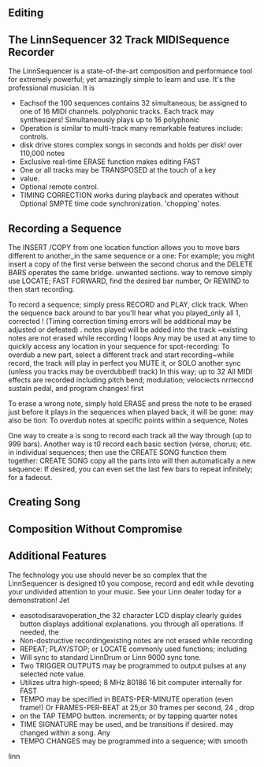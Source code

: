 ## Editing

## The LinnSequencer 32 Track MIDISequence Recorder

The LinnSequencer is a state-of-the-art composition and performance tool for extremely powerful; yet amazingly simple to learn and use. It's the professional musician. It is

- Eachsof the 100 sequences contains 32 simultaneous; be assigned to one of 16 MIDI channels. polyphonic tracks. Each track may synthesizers! Simultaneously plays up to 16 polyphonic
- Operation is similar to multi-track many remarkable features include: controls.
- disk drive stores complex songs in seconds and holds per disk! over 110,000 notes
- Exclusive real-time ERASE function makes editing FAST
- One or all tracks may be TRANSPOSED at the touch of a key
- value.
- Optional remote control.
- TIMING CORRECTION works during playback and operates without Optional SMPTE time code synchronization. 'chopping' notes.

## Recording a Sequence

The INSERT /COPY from one location function allows you to move bars different to another\_in the same sequence or a one: For example; you might insert a copy of the first verse between the second chorus and the DELETE BARS operates the same bridge. unwanted sections. way to remove simply use LOCATE; FAST FORWARD, find the desired bar number, Or REWIND to then start recording.

To record a sequence; simply press RECORD and PLAY, click track.  When the sequence back around to bar you'Il hear what you played\_only all 1, corrected ! (Timing correction timing errors will be additional may be adjusted or defeated) . notes played will be added into the track ~existing notes are not erased while recording ! loops Any may be used at any time to quickly access any location in your sequence for spot-recording: To overdub a new part, select a different track and start recording~while record, the track will play in perfect you MUTE it, or SOLO another sync (unless you tracks may be overdubbed! track) In this way; up to 32 All MIDI effects are recorded including pitch bend; modulation; velociects nrrteccnd sustain pedal, and program changes! first

To erase a wrong note, simply hold ERASE and press the note to be erased just before it plays in the sequences when played back, it will be gone: may also be tion: To overdub notes at specific points within a sequence, Notes

One way to create a is song to record each track all the way through (up to 999 bars). Another way is t0 record each basic section (verse, chorus; etc. in individual sequences; then use the CREATE SONG function them together: CREATE SONG copy all the parts into will then automatically a new sequence: If desired, you can even set the last few bars to repeat infinitely; for a fadeout.

## Creating Song

## Composition Without Compromise

## Additional Features

The fechnology you use should never be so complex that the LinnSequencer is designed t0 you compose, record and edit while devoting your undivided attention to your music. See your Linn dealer today for a demonstration! Jet

- easotodisaravoperation\_the 32 character LCD display clearly guides button displays additional explanations. you through all operations. If needed, the
- Non-dostructive recordingexisting notes are not erased while recording
- REPEAT; PLAY/STOP; or LOCATE commonly used functions; including
- Will sync to standard LinnDrum or Linn 9000 sync tone.
- Two TRIGGER OUTPUTS may be programmed to output pulses at any selected note value.
- Utilizes ultra high-speed; 8 MHz 80186 16 bit computer internally for FAST
- TEMPO may be specified in BEATS-PER-MINUTE operation (even frame!) Or FRAMES-PER-BEAT at 25,or 30 frames per second, 24 , drop
- on the TAP TEMPO button. increments; or by tapping quarter notes
- TIME SIGNATURE may be used, and be transitions if desired. may changed within a song. Any
- TEMPO CHANGES may be programmed into a sequence; with smooth

<!-- image -->

Iinn